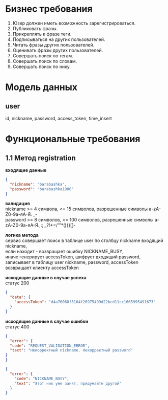 # Бизнес требования
1. Юзер должен иметь возможность зарегистрироваться.
2. Публиковать фразы.
3. Прикреплять к фразе теги.
4. Подписываться на других пользователей.
5. Читать фразы других пользователей.
6. Оценивать фразы других пользователей.
7. Совершать поиск по тегам.
8. Совершать поиск по словам.
9. Совершать поиск по нику.

# Модель данных
## user
id, nickname, password, access_token, time_insert

# Функциональные требования
## 1.1 Метод registration
**входящие данные**
```json
{
  "nickname": "barabashka",
  "password": "barabashka1980"
}
```
**валидация**<br/>
nickname >= 4 символа, <= 15 символов, разрешенные символы a-zA-Z0-9а-яА-Я. _-<br/>
password >= 8 символов, <= 100 символов, разрешенные символы a-zA-Z0-9а-яА-Я.,:; _?!+=/'\"*(){}[]-

**логика метода**<br/>
сервис совершает поиск в таблице user по столбцу nickname входящий nickname,<br/>
если находит - возвращает ошибку NICKNAME_BUSY,<br/>
иначе генерирует accessToken, шифрует входящий password, записывает в таблицу user nickname, password, accessToken<br/>
возвращает клиенту accessToken

**исходящие данные в случае успеха** <br/>статус 200
```json
{
  "data": {
    "accessToken": "d4a76068f5104f26975499d22bcd11cc1665995491673"
  }
}
```
**исходящие данные в случае ошибки**<br/>статус 400

```json
{
  "error": {
  "code": "REQUEST_VALIDATION_ERROR",
  "text": "Некорректный nickname. Некорректный password"
}
}
```
```json
{
  "error": {
    "code": "NICKNAME_BUSY",
    "text": "Этот ник уже занят, придумайте другой"
  }
}
```

